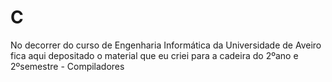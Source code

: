 # C
No decorrer do curso de Engenharia Informática da Universidade de Aveiro fica aqui depositado o material que eu criei para a cadeira do 2ºano e 2ºsemestre - Compiladores